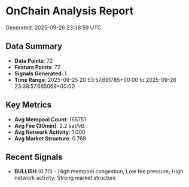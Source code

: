 # OnChain Analysis Report
Generated: 2025-09-26 23:38:59 UTC

## Data Summary
- **Data Points**: 72
- **Feature Points**: 72
- **Signals Generated**: 1
- **Time Range**: 2025-09-25 20:53:57.691785+00:00 to 2025-09-26 23:38:57.685069+00:00

## Key Metrics
- **Avg Mempool Count**: 165751
- **Avg Fee (30min)**: 2.2 sat/vB
- **Avg Network Activity**: 1.000
- **Avg Market Structure**: 0.768

## Recent Signals
- **BULLISH** (0.70) - High mempool congestion; Low fee pressure; High network activity; Strong market structure
